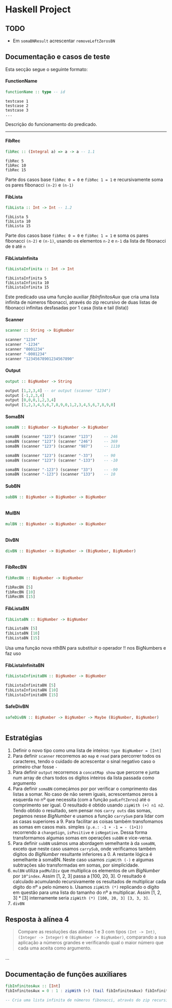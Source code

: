 # Haskell Project

## TODO

- Em `somaBNResult` acrescentar `removeLeftZerosBN`

## Documentação e casos de teste

Esta secção segue o seguinte formato:

#### FunctionName
```haskell
functionName :: type -- id
```
```
testcase 1
testcase 2
testcase 3
...
```

Descrição do funcionamento do predicado.


---

#### FibRec

```haskell
fibRec :: (Integral a) => a -> a -- 1.1
```
```
fibRec 5
fibRec 10
fibRec 15
```

Parte dos casos base `fibRec 0 = 0` e `fibRec 1 = 1` e recursivamente soma os pares fibonacci `(n-2)` e `(n-1)`


#### FibLista

```haskell
fibLista :: Int -> Int -- 1.2
```
```
fibLista 5
fibLista 10
fibLista 15
```

Parte dos casos base `fibRec 0 = 0` e `fibRec 1 = 1` e soma os pares fibonacci `(n-2)` e `(n-1)`, usando os elementos `n-2` e `n-1` da lista de fibonacci de `0` até `n`

#### FibListaInfinita

```haskell
fibListaInfinita :: Int -> Int
```
```
fibListaInfinita 5
fibListaInfinita 10
fibListaInfinita 15
```
Este predicado usa uma função auxiliar *fibInfinitosAux* que cria uma lista infinita de números fibonacci, através do zip recursivo de duas listas de fibonacci infinitas desfasadas por 1 casa (lista e tail (lista))


#### Scanner

```haskell
scanner :: String -> BigNumber
```
```haskell
scanner "1234"
scanner "-1234"
scanner "0001234"
scanner "-0001234"
scanner "12345678901234567890"
```

#### Output

```haskell
output :: BigNumber -> String
```
```haskell
output [1,2,3,4] -- or output (scanner "1234")
output [-1,2,3,4]
output [0,0,0,1,2,3,4]
output [1,2,3,4,5,6,7,8,9,0,1,2,3,4,5,6,7,8,9,0]
```

#### SomaBN

```haskell
somaBN :: BigNumber -> BigNumber -> BigNumber
```
```haskell
somaBN (scanner "123") (scanner "123")     -- 246
somaBN (scanner "123") (scanner "246")     -- 369
somaBN (scanner "123") (scanner "987")     -- 1110

somaBN (scanner "123") (scanner "-33")     -- 90
somaBN (scanner "123") (scanner "-133")    -- -10

somaBN (scanner "-123") (scanner "33")     -- -90
somaBN (scanner "-123") (scanner "133")    -- 10
```

#### SubBN

```haskell
subBN :: BigNumber -> BigNumber -> BigNumber
```
```haskell

```

#### MulBN

```haskell
mulBN :: BigNumber -> BigNumber -> BigNumber
```
```haskell

```

#### DivBN

```haskell
divBN :: BigNumber -> BigNumber -> (BigNumber, BigNumber)
```
```haskell

```


#### FibRecBN

```haskell
fibRecBN :: BigNumber -> BigNumber
```
```haskell
fibRecBN [5]
fibRecBN [10]
fibRecBN [15]
```

#### FibListaBN

```haskell
fibListaBN :: BigNumber -> BigNumber
```
```haskell
fibListaBN [5]
fibListaBN [10]
fibListaBN [15]
```

Usa uma função nova nthBN para substituir o operador !! nos BigNumbers e faz uso

#### FibListaInfinitaBN

```haskell
fibListaInfinitaBN :: BigNumber -> BigNumber
```
```haskell
fibListaInfinitaBN [5]
fibListaInfinitaBN [10]
fibListaInfinitaBN [15]
```


#### SafeDivBN

```haskell
safeDivBN :: BigNumber -> BigNumber -> Maybe (BigNumber, BigNumber)
```
```haskell

```

## Estratégias

1. Definir o novo tipo como uma lista de inteiros: `type BigNumber = [Int]`
2. Para definir `scanner` recorremos ao `map` e `read` para percorrer todos os caracteres, tendo o cuidado de acrescentar o sinal negativo caso o primeiro char fosse `-`
3. Para definir `output` recorremos a `concatMap show` que percorre e junta num array de chars todos os digitos inteiros da lista passada como argumento
4. Para definir `somaBN` começámos por por verificar o comprimento das listas a somar. No caso de não serem iguais, acrescentamos zeros à esquerda no nº que necessita (com a função `padLeftZeros`) até o comprimento ser igual. O resultado é obtido usando `zipWith (+) n1 n2`. Tendo obtido o resultado, sem pensar nos `carry outs` das somas, pegamos nesse _BigNumber_ e usamos a função `carrySum` para lidar com as casas superiores a 9. Para facilitar as coisas também transfomamos as somas em casos mais. simples `(p.e.: -1 + -1 = - (1+1))` recorrendo a `changeSign`, `isPositive` e `isNegative`. Dessa forma transformamos algumas somas em operações `subBN` e vice-versa.
5. Para definir `subBN` usámos uma abordagem semelhante à da `somaBN`, exceto que neste caso usamos `carrySub`, onde verificamos também dígitos do *BigNumber* resultante inferiores a 0. A restante lógica é semelhante à somaBN. Neste caso usamos `zipWith (-)` e algumas subtrações são transformadas em somas, por simplicidade.
6. `mulBN` utiliza `padMulDiv` que multiplica os elementos de um _BigNumber_ por `10^index`. Assim [1, 2, 3] passa a [100, 20, 3]. O resultado é calculado acumulando recursivamente os resultados de multiplicar cada digito do nº `a` pelo número `b`. Usamos `zipWith (*)` replicando o dígito em questão para uma lista do tamanho do nº a multiplicar. Assim [1, 2, 3] * [3] internamente seria `zipWith (*) [100, 20, 3] [3, 3, 3]`.
7. `divBN`


## Resposta à alínea 4

> Compare as resoluções das alíneas 1 e 3 com tipos `(Int -> Int)`, `(Integer -> Integer)` e `(BigNumber -> BigNumber)`, comparando a sua aplicação a números grandes e verificando qual o maior número que cada uma aceita como argumento.

...

## Documentação de funções auxiliares

```haskell
fibInfinitosAux :: [Int]
fibInfinitosAux = 0 : 1 : zipWith (+) (tail fibInfinitosAux) fibInfinitosAux

-- Cria uma lista infinita de números fibonacci, através do zip recursivo de duas listas de fibonacci desfasadas por 1 casa
```
